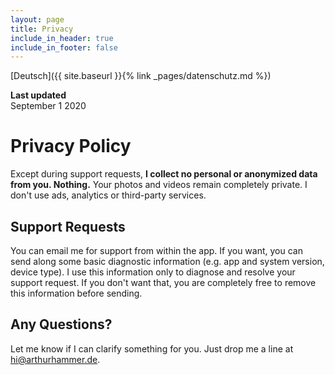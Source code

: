 ```yaml
---
layout: page
title: Privacy
include_in_header: true
include_in_footer: false
---
```


[Deutsch]({{ site.baseurl }}{% link _pages/datenschutz.md %})

**Last updated**<br>
September 1 2020

<h1>Privacy Policy</h1>

Except during support requests, **I collect no personal or anonymized data from you. Nothing.** Your photos and videos remain completely private. I don't use ads, analytics or third-party services.

## Support Requests

You can email me for support from within the app. If you want, you can send along some basic diagnostic information (e.g. app and system version, device type). I use this information only to diagnose and resolve your support request. If you don't want that, you are completely free to remove this information before sending.

## Any Questions?

Let me know if I can clarify something for you. Just drop me a line at [hi@arthurhammer.de](mailto:hi@arthurhammer.de).